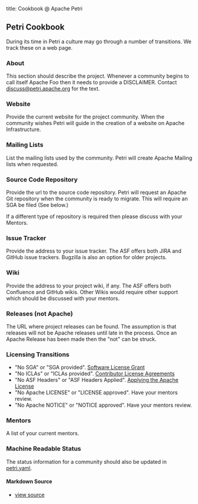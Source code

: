 title: Cookbook @ Apache Petri
<!-- Licensed under ALv2 -->
## Petri Cookbook

During its time in Petri a culture may go through a number of transitions. We track these on a web page.

### About

This section should describe the project.
Whenever a community begins to call itself Apache Foo then it needs to provide a DISCLAIMER. Contact discuss@petri.apache.org for the text.

### Website

Provide the current website for the project community. When the community wishes Petri will guide in the creation of a website on Apache Infrastructure.

### Mailing Lists

List the mailing lists used by the community. Petri will create Apache Mailing lists when requested.

### Source Code Repository

Provide the url to the source code repository. Petri will request an Apache Git repository when the community is ready to migrate.
This will require an SGA be filed (See below.)

If a different type of repository is required then please discuss with your Mentors.

### Issue Tracker

Provide the address to your issue tracker. The ASF offers both JIRA and GitHub issue trackers. Bugzilla is also an option for older projects.

### Wiki

Provide the address to your project wiki, if any. The ASF offers both Confluence and GitHub wikis.
Other Wikis would require other support which should be discussed with your mentors.

### Releases (not Apache)

The URL where project releases can be found. The assumption is that releases will not be Apache releases until late in the process.
Once an Apache Release has been made then the "not" can be struck.

### Licensing Transitions

- "No SGA" or "SGA provided". [Software License Grant](https://www.apache.org/licenses/contributor-agreements.html#grants)
- "No ICLAs" or "ICLAs provided". [Contributor License Agreements](https://www.apache.org/licenses/contributor-agreements.html#clas)
- "No ASF Headers" or "ASF Headers Applied". [Applying the Apache License](https://infra.apache.org/apply-license.html)
- "No Apache LICENSE" or "LICENSE approved". Have your mentors review.
- "No Apache NOTICE" or "NOTICE approved". Have your mentors review.

### Mentors

A list of your current mentors.

### Machine Readable Status

The status information for a community should also be updated in
[petri.yaml](https://github.com/apache/petri-site/blob/master/content/info.yaml).

#### Markdown Source

- [view source](https://github.com/apache/petri-site/blob/master/content/pages/cookbook.md)
